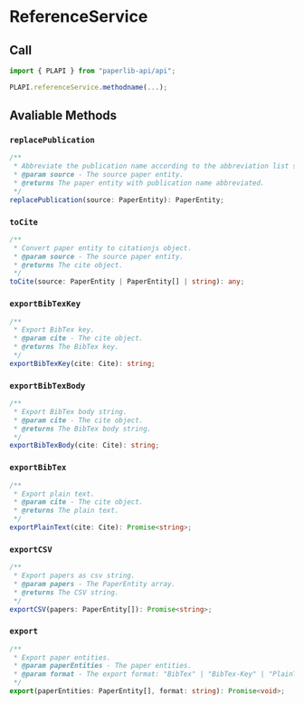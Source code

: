 # ReferenceService

## Call

```typescript
import { PLAPI } from "paperlib-api/api";

PLAPI.referenceService.methodname(...);
```

## Avaliable Methods

### `replacePublication`

```typescript
/**
 * Abbreviate the publication name according to the abbreviation list set in the preference interface.
 * @param source - The source paper entity.
 * @returns The paper entity with publication name abbreviated.
 */
replacePublication(source: PaperEntity): PaperEntity;
```

### `toCite`

```typescript
/**
 * Convert paper entity to citationjs object.
 * @param source - The source paper entity.
 * @returns The cite object.
 */
toCite(source: PaperEntity | PaperEntity[] | string): any;
```

### `exportBibTexKey`

```typescript
/**
 * Export BibTex key.
 * @param cite - The cite object.
 * @returns The BibTex key.
 */
exportBibTexKey(cite: Cite): string;
```

### `exportBibTexBody`

```typescript
/**
 * Export BibTex body string.
 * @param cite - The cite object.
 * @returns The BibTex body string.
 */
exportBibTexBody(cite: Cite): string;
```

### `exportBibTex`

```typescript
/**
 * Export plain text.
 * @param cite - The cite object.
 * @returns The plain text.
 */
exportPlainText(cite: Cite): Promise<string>;
```

### `exportCSV`
```typescript
/**
 * Export papers as csv string.
 * @param papers - The PaperEntity array.
 * @returns The CSV string.
 */
exportCSV(papers: PaperEntity[]): Promise<string>;
```

### `export`

```typescript
/**
 * Export paper entities.
 * @param paperEntities - The paper entities.
 * @param format - The export format: "BibTex" | "BibTex-Key" | "PlainText"
 */
export(paperEntities: PaperEntity[], format: string): Promise<void>;
```